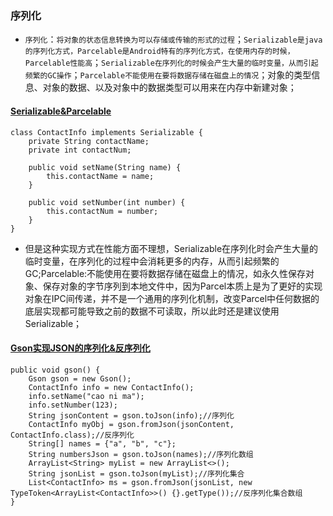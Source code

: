 ### 序列化
+ `序列化`：`将对象的状态信息转换为可以存储或传输的形式的过程`；`Serializable是java的序列化方式，Parcelable是Android特有的序列化方式，在使用内存的时候，Parcelable性能高`；`Serializable在序列化的时候会产生大量的临时变量，从而引起频繁的GC操作`；`Parcelable不能使用在要将数据存储在磁盘上的情况`；对象的类型信息、对象的数据、以及对象中的数据类型可以用来在内存中新建对象；
#### [Serializable&Parcelable]()

```
class ContactInfo implements Serializable {
    private String contactName;
    private int contactNum;

    public void setName(String name) {
        this.contactName = name;
    }

    public void setNumber(int number) {
        this.contactNum = number;
    }
}
```
+ 但是这种实现方式在性能方面不理想，Serializable在序列化时会产生大量的临时变量，在序列化的过程中会消耗更多的内存，从而引起频繁的GC;Parcelable:不能使用在要将数据存储在磁盘上的情况，如永久性保存对象、保存对象的字节序列到本地文件中，因为Parcel本质上是为了更好的实现对象在IPC间传递，并不是一个通用的序列化机制，改变Parcel中任何数据的底层实现都可能导致之前的数据不可读取，所以此时还是建议使用Serializable；

#### [Gson实现JSON的序列化&反序列化]()
```
public void gson() {
    Gson gson = new Gson();
    ContactInfo info = new ContactInfo();
    info.setName("cao ni ma");
    info.setNumber(123);
    String jsonContent = gson.toJson(info);//序列化
    ContactInfo myObj = gson.fromJson(jsonContent, ContactInfo.class);//反序列化
    String[] names = {"a", "b", "c"};
    String numbersJson = gson.toJson(names);//序列化数组
    ArrayList<String> myList = new ArrayList<>();
    String jsonList = gson.toJson(myList);//序列化集合
    List<ContactInfo> ms = gson.fromJson(jsonList, new TypeToken<ArrayList<ContactInfo>>() {}.getType());//反序列化集合数组
}
```
